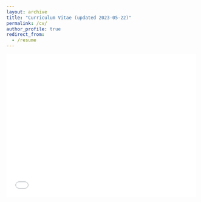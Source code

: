 ```yaml
---
layout: archive
title: "Curriculum Vitae (updated 2023-05-22)"
permalink: /cv/
author_profile: true
redirect_from:
  - /resume
---
```


<embed src="/files/2023-05-22 CV.pdf" width="500" height="375" 
 type="application/pdf">

